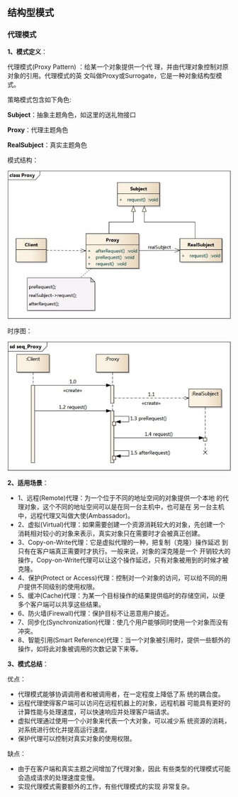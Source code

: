 ## 结构型模式
### 代理模式

**1、模式定义**：

代理模式(Proxy Pattern) ：给某一个对象提供一个代 理，并由代理对象控制对原对象的引用。代理模式的英 文叫做Proxy或Surrogate，它是一种对象结构型模式。

策略模式包含如下角色:

**Subject**：抽象主题角色，如这里的送礼物接口

**Proxy**：代理主题角色

**RealSubject**：真实主题角色

模式结构：

![代理模式结构](images/Proxy.jpg)

时序图：

![代理模式时序图](images/seq_Proxy.jpg)

**2、适用场景**：  
- 1、远程(Remote)代理：为一个位于不同的地址空间的对象提供一个本地 的代理对象，这个不同的地址空间可以是在同一台主机中，也可是在 另一台主机中，远程代理又叫做大使(Ambassador)。
- 2、虚拟(Virtual)代理：如果需要创建一个资源消耗较大的对象，先创建一个消耗相对较小的对象来表示，真实对象只在需要时才会被真正创建。
- 3、Copy-on-Write代理：它是虚拟代理的一种，把复制（克隆）操作延迟 到只有在客户端真正需要时才执行。一般来说，对象的深克隆是一个 开销较大的操作，Copy-on-Write代理可以让这个操作延迟，只有对象被用到的时候才被克隆。
- 4、保护(Protect or Access)代理：控制对一个对象的访问，可以给不同的用户提供不同级别的使用权限。
- 5、缓冲(Cache)代理：为某一个目标操作的结果提供临时的存储空间，以便多个客户端可以共享这些结果。
- 6、防火墙(Firewall)代理：保护目标不让恶意用户接近。
- 7、同步化(Synchronization)代理：使几个用户能够同时使用一个对象而没有冲突。
- 8、智能引用(Smart Reference)代理：当一个对象被引用时，提供一些额外的操作，如将此对象被调用的次数记录下来等。

**3、模式总结**：  

优点：
- 代理模式能够协调调用者和被调用者，在一定程度上降低了系 统的耦合度。
- 远程代理使得客户端可以访问在远程机器上的对象，远程机器 可能具有更好的计算性能与处理速度，可以快速响应并处理客户端请求。
- 虚拟代理通过使用一个小对象来代表一个大对象，可以减少系 统资源的消耗，对系统进行优化并提高运行速度。
- 保护代理可以控制对真实对象的使用权限。

缺点：
- 由于在客户端和真实主题之间增加了代理对象，因此 有些类型的代理模式可能会造成请求的处理速度变慢。
- 实现代理模式需要额外的工作，有些代理模式的实现 非常复杂。